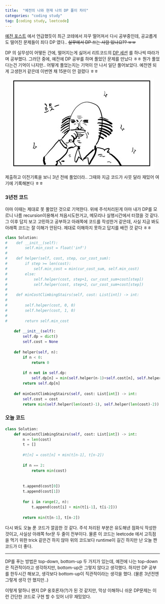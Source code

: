 ```yaml
---
title:  "예전의 나와 현재 나의 DP 풀이 차이"
categories: "coding study"
tag: [coding study, leetcode]
---
```


[예전 포스트](http://jinwoongkim.net/dairy/coding-study-start/) 에서 언급했듯이 최근 코테에서 자꾸 떨어져서 다시 공부중인데, 공교롭게도 떨어진 문제들이 죄다 DP 였다.. ~~실무에서 DP 쓰는 사람 있나요?? ㅠㅠ~~

DP 의 실무성이 어떻든 간에, 떨어지는게 싫어서 리트코드의 [DP 세션]( https://leetcode.com/explore/learn/card/dynamic-programming/) 를 하나씩 따라가며 공부했다. 그러던 중에, 예전에 DP 공부를 하며 풀었던 문제를 만났다 ㅎㅎ 뭔가 풀었다는건 기억이 나지만.. 어떻게 풀었는지는 기억이 안 나서 일단 풀어보았다. 예전엔 되게 고생한거 같은데 이번엔 채 15분이 안 걸렸다 ㅎㅎ

<p align="center">
  <img src="/images/코쓱.png" />
</p>

 제출하고 이전기록을 보니 3년 전에 풀었더라.. 그때와 지금 코드가 사뭇 달라 재밌어 여기에 기록해본다 ㅎㅎ


### 3년전 코드

아마 이때는 제대로 못 풀었던 것으로 기억한다. 위에 주석처리된게 아마 내가 DP를 모르니 나름 recursion이용해서 처음시도한거고, 메모리나 실행시간에서 터졌을 것 같다. 그 이후 답지 보고 고민하고 공부하고 아래쪽에 코드를 작성한거 같은데, 사실 지금 봐도 아래쪽 코드는 잘 이해가 안된다. 제대로 이해하지 못하고 답지를 배낀 것 같다 ㅎㅎ

```python
class Solution:
#    def __init__(self):
#        self.min_cost = float('inf')
#        
#    def helper(self, cost, step, cur_cost_sum):
#        if step >= len(cost):
#            self.min_cost = min(cur_cost_sum, self.min_cost)
#        else:
#            self.helper(cost, step+1, cur_cost_sum+cost[step])
#            self.helper(cost, step+2, cur_cost_sum+cost[step])
# 
#    def minCostClimbingStairs(self, cost: List[int]) -> int:
#               
#        self.helper(cost, 0, 0)
#        self.helper(cost, 1, 0)
#        
#        return self.min_cost

    def __init__(self):
        self.dp = dict()
        self.cost = None
        
    def helper(self, n):
        if n < 0:
            return 0
        
        if n not in self.dp:
            self.dp[n] = min(self.helper(n-1)+self.cost[n], self.helper(n-2)+self.cost[n])
        return self.dp[n]    
    
    def minCostClimbingStairs(self, cost: List[int]) -> int:
        self.cost = cost
        return min(self.helper(len(cost)-1), self.helper(len(cost)-2))
```

### 오늘 코드

```python
class Solution:
    def minCostClimbingStairs(self, cost: List[int]) -> int:
        n = len(cost)
        t = []
        
        #t[n] = cost[n] + min(t[n-1], t[n-2])
        
        if n == 2:
            return min(cost)
        
        
        t.append(cost[0])
        t.append(cost[1])
        
        for i in range(2, n):
            t.append(cost[i] + min(t[i-1], t[i-2]))
        
        return min(t[n-1], t[n-2])
```

다시 봐도 오늘 푼 코드가 깔끔한 것 같다. 주석 처리된 부분은 유도해낸 점화식 작성한 것이고, 사실상 아래쪽 for문 두 줄이 전부이다. 물론 이 코드는 leetcode 에서 고득점을 먹기 위한 trick 같은건 하지 않아 위의 코드보다 runtime이 길긴 하지만 난 오늘 짠 코드가 더 좋다.

---


DP를 푸는 방법은 top-down, bottom-up 두 가지가 있는데, 예전에 나는 top-down은 직관적이라고 생각하지만, bottom-up은 그렇지 않다고 생각했다. 하지만 DP 공부를 한두시간 해보고, 생각보다 bottom-up이 직관적이라는 생각을 했다. (물론 3년전엔 그렇게 생각 안 했지만..)

이렇게 말하니 왠지 DP 옹호론자(?)가 된 것 같지만, 막상 이해하니 쉬운 DP문제는 이런 간단한 코드로 구현 할 수 있어 너무 재밌었다. 